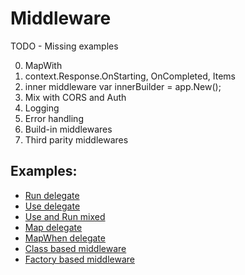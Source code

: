 # Middleware

TODO - Missing examples

0. MapWith
1. context.Response.OnStarting, OnCompleted, Items
1. inner middleware var innerBuilder = app.New();
1. Mix with CORS and Auth
1. Logging
1. Error handling
1. Build-in middlewares
1. Third parity middlewares

## Examples:

- [Run delegate](/src/middleware/middleware-01-Run/Program.cs)
- [Use delegate](/src/middleware/middleware-02-Use/Program.cs)
- [Use and Run mixed](/src/middleware/middleware-03-UseAndRun/Program.cs)
- [Map delegate](/src/middleware/middleware-04-Map/Program.cs)
- [MapWhen delegate](/src/middleware/middleware-04-Map/Program.cs)
- [Class based middleware](/src/middleware/middleware-06-ClassBased/Program.cs)
- [Factory based middleware](/src/middleware/middleware-07-Factory/Program.cs)
